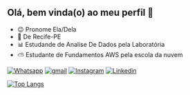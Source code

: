 ## Olá, bem vinda(o) ao meu perfil 👋

- :wink: Pronome Ela/Dela
- :palm_tree: De Recife-PE
- :bar_chart: Estudande de Analise De Dados pela Laboratória
- :partly_sunny: Estudante de Fundamentos AWS pela escola da nuvem
  
[![Whatsapp](https://img.shields.io/badge/WhatsApp-25D366?style=for-the-badge&logo=whatsapp&logoColor=white)](55081999063669)
[![gmail](https://img.shields.io/badge/Gmail-D14836?style=for-the-badge&logo=gmail&logoColor=white)](limatalitasantos@gmail.com)
[![Instagram](	https://img.shields.io/badge/Instagram-E4405F?style=for-the-badge&logo=instagram&logoColor=white)](https://www.instagram.com/tatalima_santos/)
[![Linkedin](https://img.shields.io/badge/LinkedIn-0077B5?style=for-the-badge&logo=linkedin&logoColor=white)](https://img.shields.io/badge/LinkedIn-0077B5?style=for-the-badge&logo=linkedin&logoColor=white)

[![Top Langs](https://github-readme-stats.vercel.app/api/top-langs/?username=TalitaLima33)](https://github.com/anuraghazra/github-readme-stats)
          
